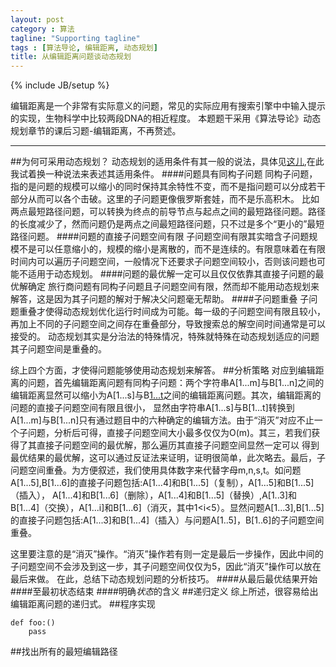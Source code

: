 ```yaml
---
layout: post
category : 算法
tagline: "Supporting tagline"
tags : [算法导论, 编辑距离, 动态规划]
title: 从编辑距离问题谈动态规划
---
```

{% include JB/setup %}

编辑距离是一个非常有实际意义的问题，常见的实际应用有搜索引擎中中输入提示的实现，生物科学中比较两段DNA的相近程度。
本题题干采用《算法导论》动态规划章节的课后习题-编辑距离，不再赘述。
***************
##为何可采用动态规划？
动态规划的适用条件有其一般的说法，具体见[这儿][0],在此我试着换一种说法来表述其适用条件。
####问题具有同构子问题
同构子问题，指的是问题的规模可以缩小的同时保持其余特性不变，而不是指问题可以分成若干部分从而可以各个击破。这里的子问题更像俄罗斯套娃，而不是乐高积木。
比如两点最短路径问题，可以转换为终点的前导节点与起点之间的最短路径问题。路径的长度减少了，然而问题仍是两点之间最短路径问题，只不过是多个“更小的”最短路径问题。
####问题的直接子问题空间有限
子问题空间有限其实暗含子问题规模不是可以任意缩小的，规模的缩小是离散的，而不是连续的。有限意味着在有限时间内可以遍历子问题空间，一般情况下还要求子问题空间较小，否则该问题也可能不适用于动态规划。
####问题的最优解一定可以且仅仅依靠其直接子问题的最优解确定
旅行商问题有同构子问题且子问题空间有限，然而却不能用动态规划来解答，这是因为其子问题的解对于解决父问题毫无帮助。
####子问题重叠
子问题重叠才使得动态规划优化运行时间成为可能。每一级的子问题空间有限且较小，再加上不同的子问题空间之间存在重叠部分，导致搜索总的解空间时间通常是可以接受的。
动态规划其实是分治法的特殊情况，特殊就特殊在动态规划适应的问题其子问题空间是重叠的。

综上四个方面，才使得问题能够使用动态规划来解答。
##分析策略
对应到编辑距离的问题，首先编辑距离问题有同构子问题：两个字符串A[1...m]与B[1...n]之间的编辑距离显然可以缩小为A[1...s]与B[1...t](1<s<m,1<t<n)之间的编辑距离问题。其次，编辑距离的问题的直接子问题空间有限且很小，
显然由字符串A[1...s]与B[1...t]转换到A[1...m]与B[1...n]只有通过题目中的六种确定的编辑方法。由于“消灭”对应不止一个子问题，分析后可得，直接子问题空间大小最多仅仅为O(m)。其三，若我们获得了其直接子问题空间的最优解，那么遍历其直接子问题空间显然一定可以
得到最优结果的最优解，这可以通过反证法来证明，证明很简单，此次略去。最后，子问题空间重叠。为方便叙述，我们使用具体数字来代替字母m,n,s,t。如问题A[1...5],B[1...6]的直接子问题包括:A[1...4]和B[1...5]（复制），A[1...5]和B[1...5]（插入），
A[1...4]和B[1...6]（删除），A[1...4]和B[1...5]（替换）,A[1..3]和B[1...4]（交换），A[1...i]和B[1...6]（消灭，其中1<i<5）。显然问题A[1...3],B[1...5]的直接子问题包括:A[1...3]和B[1...4]（插入）与问题A[1..5]，B[1..6]的子问题空间重叠。

这里要注意的是“消灭”操作。“消灭”操作若有则一定是最后一步操作，因此中间的子问题空间不会涉及到这一步，其子问题空间仅仅为5，因此“消灭”操作可以放在最后来做。
在此，总结下动态规划问题的分析技巧。
####从最后最优结果开始
####至最初状态结束
####明确*状态*的含义
##递归定义
综上所述，很容易给出编辑距离问题的递归式。
##程序实现
<input type="hidden" class="brush" value="brush:python;" />
    
    def foo:()
        pass

##找出所有的最短编辑路径

[0]:http://iprai.hust.edu.cn/icl2002/algorithm/algorithm/technique/dynamic_programming/chapter3.htm